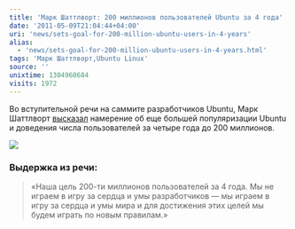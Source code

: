 ```yaml
---
title: 'Марк Шаттлворт: 200 миллионов пользователей Ubuntu за 4 года'
date: '2011-05-09T21:04:44+04:00'
uri: 'news/sets-goal-for-200-million-ubuntu-users-in-4-years'
alias: 
  - 'news/sets-goal-for-200-million-ubuntu-users-in-4-years.html'
tags: 'Марк Шаттлворт,Ubuntu Linux'
source: ''
unixtime: 1304960684
visits: 1972
---
```

Во вступительной речи на саммите разработчиков Ubuntu, Марк Шаттлворт [высказал](http://www.omgubuntu.co.uk/2011/05/mark-shuttleworth-delivers-uds-keynote-address-sets-goal-for-200-million-ubuntu-users-in-4-years/) намерение об еще большей популяризации Ubuntu и доведения числа пользователей за четыре года до 200 миллионов.

[![](img/2011/05/09/21-00/uds7-5703641827-o.jpg)](img/2011/05/09/21-00/uds7-5703641827-o.jpg)

### Выдержка из речи:

> «Наша цель 200-ти миллионов пользователей за 4 года. Мы не играем в игру за сердца и умы разработчиков — мы играем в игру за сердца и умы мира и для достижения этих целей мы будем играть по новым правилам.»
